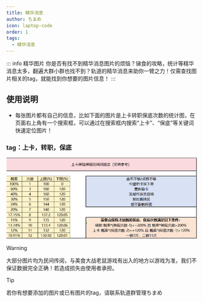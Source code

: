 ```yaml
---
title: 精华消息
author: ちまめ
icon: laptop-code
order: 1
tags:
  - 精华消息
---
```


::: info 精华图片
你是否有找不到精华消息图片的烦恼？锑食的攻略，统计等精华消息太多，翻遍大群小群也找不到？轨道的精华消息来助你一臂之力！仅需查找图片相关的tag，就能找到你想要的图片信息！
:::

## 使用说明

- 每张图片都有自己的信息，比如下面的图片是上卡转职保底次数的统计图，在页面右上角有一个搜索框，可以通过在搜索框内搜索“上卡”、“保底”等关键词快速定位图片！

### tag：上卡，转职，保底
![](./picture/上卡转职保底.png)

> [!warning]
> 大部分图片均为民间传阅，与美食大战老鼠游戏有出入的地方以游戏为准，我们不保证数据完全正确！若造成损失由使用者承担。

> [!tip]
> 若你有想要添加的图片或已有图片的tag，请联系轨道群管理ちまめ
